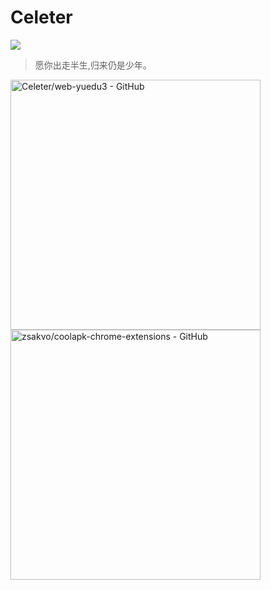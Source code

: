 # Celeter

[![](https://img.shields.io/badge/-gmail.com-D13559?style=flat-square&logo=gmail&logoColor=white&labelColor=D13559)](mailto:alansky114@gmail.com)

> 愿你出走半生,归来仍是少年。


<a href="https://github.com/Celeter/web-yuedu3" target="_blank"><img src="https://gh-card.dev/repos/Celeter/web-yuedu3.svg?fullname=" alt="Celeter/web-yuedu3 - GitHub" width="400px"></a> <a href="https://github.com/Celeter/build" target="_blank"><img src="https://gh-card.dev/repos/Celeter/build.svg?fullname=" alt="zsakvo/coolapk-chrome-extensions - GitHub" width="400px"></a>
